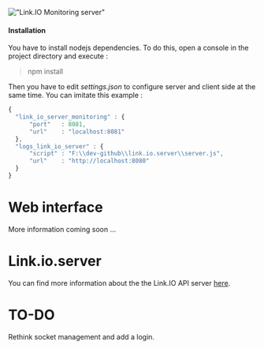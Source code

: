 !["Link.IO Monitoring server"](https://cdn.rawgit.com/Leelow/link.io.server.monitoring/master/logo.png)

#### Installation

You have to install nodejs dependencies. To do this, open a console in the project directory and execute :

> npm install

Then you have to edit *settings.json* to configure server and client side at the same time. You can imitate this example :

```javascript
{
  "link_io_server_monitoring" : {
      "port"   : 8081,
      "url"    : "localhost:8081"
  },
  "logs_link_io_server" : {
      "script" : "F:\\dev-github\\link.io.server\\server.js",
      "url"    : "http://localhost:8080"
  }
}
```

# Web interface

More information coming soon ...

# Link.io.server

You can find more information about the the Link.IO API server [here](https://github.com/Chaniro/link.io.server/).

# TO-DO

Rethink socket management and add a login.
